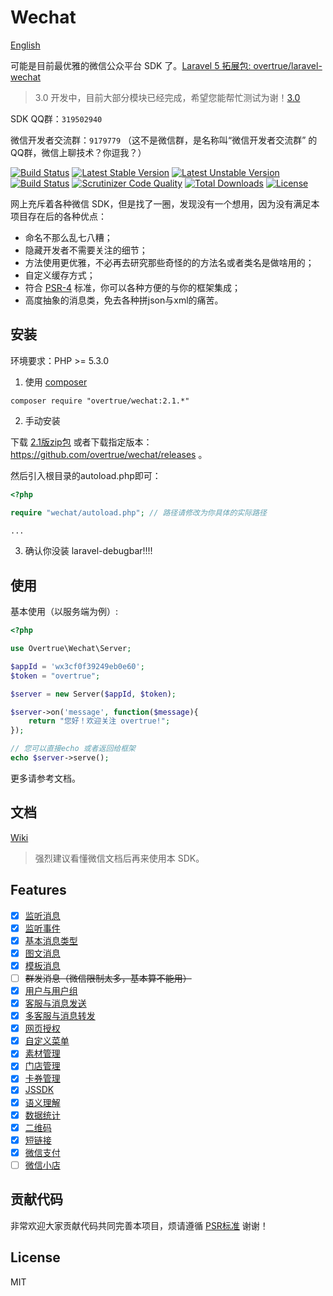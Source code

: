 # Wechat

[English](README_EN.md)

可能是目前最优雅的微信公众平台 SDK 了。[Laravel 5 拓展包: overtrue/laravel-wechat](https://github.com/overtrue/laravel-wechat)

> 3.0 开发中，目前大部分模块已经完成，希望您能帮忙测试为谢！[3.0](https://github.com/overtrue/wechat/tree/3.0)

SDK QQ群：`319502940`

微信开发者交流群：`9179779` （这不是微信群，是名称叫“微信开发者交流群” 的QQ群，微信上聊技术？你逗我？）

[![Build Status](https://travis-ci.org/overtrue/wechat.svg?branch=master)](https://travis-ci.org/overtrue/wechat)
[![Latest Stable Version](https://poser.pugx.org/overtrue/wechat/v/stable.svg)](https://packagist.org/packages/overtrue/wechat)
[![Latest Unstable Version](https://poser.pugx.org/overtrue/wechat/v/unstable.svg)](https://packagist.org/packages/overtrue/wechat)
[![Build Status](https://scrutinizer-ci.com/g/overtrue/wechat/badges/build.png?b=master)](https://scrutinizer-ci.com/g/overtrue/wechat/build-status/master)
[![Scrutinizer Code Quality](https://scrutinizer-ci.com/g/overtrue/wechat/badges/quality-score.png?b=master)](https://scrutinizer-ci.com/g/overtrue/wechat/?branch=master)
[![Total Downloads](https://poser.pugx.org/overtrue/wechat/downloads)](https://packagist.org/packages/overtrue/wechat)
[![License](https://poser.pugx.org/overtrue/wechat/license)](https://packagist.org/packages/overtrue/wechat)

网上充斥着各种微信 SDK，但是找了一圈，发现没有一个想用，因为没有满足本项目存在后的各种优点：

 - 命名不那么乱七八糟；
 - 隐藏开发者不需要关注的细节；
 - 方法使用更优雅，不必再去研究那些奇怪的的方法名或者类名是做啥用的；
 - 自定义缓存方式；
 - 符合 [PSR-4](https://github.com/php-fig/fig-standards/blob/master/accepted/PSR-4-autoloader.md) 标准，你可以各种方便的与你的框架集成；
 - 高度抽象的消息类，免去各种拼json与xml的痛苦。

## 安装

环境要求：PHP >= 5.3.0

1. 使用 [composer](https://getcomposer.org/)

  ```shell
  composer require "overtrue/wechat:2.1.*"
  ```

2. 手动安装

  下载 [2.1版zip包](https://github.com/overtrue/wechat/archive/2.1.zip)  或者下载指定版本：https://github.com/overtrue/wechat/releases 。

  然后引入根目录的autoload.php即可：

  ```php
  <?php

  require "wechat/autoload.php"; // 路径请修改为你具体的实际路径

  ...
  ```

3. 确认你没装 laravel-debugbar!!!!

## 使用

基本使用（以服务端为例）:

```php
<?php

use Overtrue\Wechat\Server;

$appId = 'wx3cf0f39249eb0e60';
$token = "overtrue";

$server = new Server($appId, $token);

$server->on('message', function($message){
    return "您好！欢迎关注 overtrue!";
});

// 您可以直接echo 或者返回给框架
echo $server->serve();
```
更多请参考文档。

## 文档

[Wiki](https://github.com/overtrue/wechat/wiki)

> 强烈建议看懂微信文档后再来使用本 SDK。

## Features

- [x] [监听消息](https://github.com/overtrue/wechat/wiki/接收消息与回复)
- [x] [监听事件](https://github.com/overtrue/wechat/wiki/监听微信事件)
- [x] [基本消息类型](https://github.com/overtrue/wechat/wiki/消息的使用)
- [x] [图文消息](https://github.com/overtrue/wechat/wiki/消息的使用)
- [x] [模板消息](https://github.com/overtrue/wechat/wiki/模板消息)
- [ ] <del>群发消息（微信限制太多，基本算不能用）</del>
- [x] [用户与用户组](https://github.com/overtrue/wechat/wiki/用户与用户组管理)
- [x] [客服与消息发送](https://github.com/overtrue/wechat/wiki/客服管理与发送消息)
- [x] [多客服与消息转发](https://github.com/overtrue/wechat/wiki/多客服与消息转发)
- [x] [网页授权](https://github.com/overtrue/wechat/wiki/网页授权)
- [x] [自定义菜单](https://github.com/overtrue/wechat/wiki/自定义菜单)
- [x] [素材管理](https://github.com/overtrue/wechat/wiki/素材管理)
- [x] [门店管理](https://github.com/overtrue/wechat/wiki/门店管理)
- [x] [卡券管理](https://github.com/overtrue/wechat/wiki/卡券)
- [x] [JSSDK](https://github.com/overtrue/wechat/wiki/JSSDK)
- [x] [语义理解](https://github.com/overtrue/wechat/wiki/语义理解服务)
- [x] [数据统计](https://github.com/overtrue/wechat/wiki/数据统计查询服务)
- [x] [二维码](https://github.com/overtrue/wechat/wiki/二维码)
- [x] [短链接](https://github.com/overtrue/wechat/wiki/短链接)
- [x] [微信支付](https://github.com/overtrue/wechat/wiki/微信支付)
- [ ] [微信小店]()

## 贡献代码

非常欢迎大家贡献代码共同完善本项目，烦请遵循 [PSR标准](https://github.com/php-fig/fig-standards/blob/master/accepted/) 谢谢！

## License

MIT
